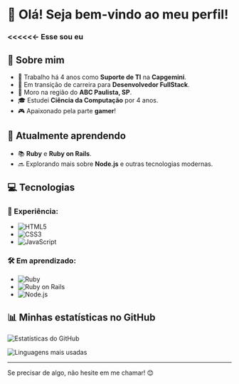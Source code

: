 # 👋 Olá! Seja bem-vindo ao meu perfil!
### <<<<<<- Esse sou eu 

## 🚀 Sobre mim
- 💼 Trabalho há 4 anos como **Suporte de TI** na **Capgemini**.
- 🎯 Em transição de carreira para **Desenvolvedor FullStack**.
- 📍 Moro na região do **ABC Paulista, SP**.
- 🎓 Estudei **Ciência da Computação** por 4 anos.
- 🎮 Apaixonado pela parte **gamer**!

## 🌱 Atualmente aprendendo
- 📚 **Ruby** e **Ruby on Rails**.
- 🔜 Explorando mais sobre **Node.js** e outras tecnologias modernas.

## 💻 Tecnologias
### 🚀 Experiência:
- ![HTML5](https://img.shields.io/badge/HTML5-%23E34F26.svg?style=for-the-badge&logo=html5&logoColor=white)
- ![CSS3](https://img.shields.io/badge/CSS3-%231572B6.svg?style=for-the-badge&logo=css3&logoColor=white)
- ![JavaScript](https://img.shields.io/badge/JavaScript-%23F7DF1E.svg?style=for-the-badge&logo=javascript&logoColor=black)

### 🛠️ Em aprendizado:
- ![Ruby](https://img.shields.io/badge/Ruby-%23CC342D.svg?style=for-the-badge&logo=ruby&logoColor=white)
- ![Ruby on Rails](https://img.shields.io/badge/Rails-%23CC0000.svg?style=for-the-badge&logo=rubyonrails&logoColor=white)
- ![Node.js](https://img.shields.io/badge/Node.js-%23339933.svg?style=for-the-badge&logo=nodedotjs&logoColor=white)

## 📊 Minhas estatísticas no GitHub
![Estatísticas do GitHub](https://github-readme-stats.vercel.app/api?username=MatheusChebel&show_icons=true&theme=radical)

![Linguagens mais usadas](https://github-readme-stats.vercel.app/api/top-langs/?username=MatheusChebel&layout=compact&theme=radical)

---

Se precisar de algo, não hesite em me chamar! 😊
